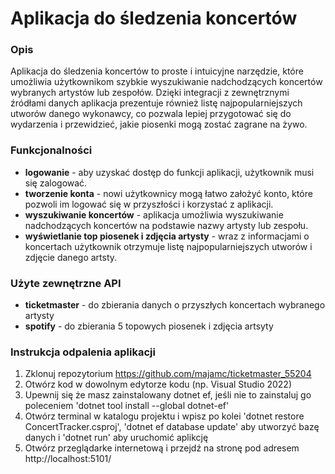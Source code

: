 # Aplikacja do śledzenia koncertów

### Opis
Aplikacja do śledzenia koncertów to proste i intuicyjne narzędzie, które umożliwia użytkownikom szybkie wyszukiwanie nadchodzących koncertów wybranych artystów lub zespołów. Dzięki integracji z zewnętrznymi źródłami danych aplikacja prezentuje również listę najpopularniejszych utworów danego wykonawcy, co pozwala lepiej przygotować się do wydarzenia i przewidzieć, jakie piosenki mogą zostać zagrane na żywo.

### Funkcjonalności
- **logowanie** - aby uzyskać dostęp do funkcji aplikacji, użytkownik musi się zalogować.
- **tworzenie konta** - nowi użytkownicy mogą łatwo założyć konto, które pozwoli im logować się w przyszłości i korzystać z aplikacji.
- **wyszukiwanie koncertów** - aplikacja umożliwia wyszukiwanie nadchodzących koncertów na podstawie nazwy artysty lub zespołu.
- **wyświetlanie top piosenek i zdjęcia artysty** -  wraz z informacjami o koncertach użytkownik otrzymuje listę najpopularniejszych utworów i zdjęcie danego artsty.

### Użyte zewnętrzne API
- **ticketmaster** - do zbierania danych o przyszłych koncertach wybranego artysty
- **spotify** - do zbierania 5 topowych piosenek i zdjęcia artsyty

### Instrukcja odpalenia aplikacji
1. Zklonuj repozytorium https://github.com/majamc/ticketmaster_55204
2. Otwórz kod w dowolnym edytorze kodu (np. Visual Studio 2022)
3. Upewnij się że masz zainstalowany dotnet ef, jeśli nie to zainstaluj go poleceniem 'dotnet tool install --global dotnet-ef'
4. Otwórz terminal w katalogu projektu i wpisz po kolei 'dotnet restore ConcertTracker.csproj', 'dotnet ef database update' aby utworzyć bazę danych i 'dotnet run' aby uruchomić aplikcję
5. Otwórz przeglądarke internetową i przejdź na stronę pod adresem http://localhost:5101/
